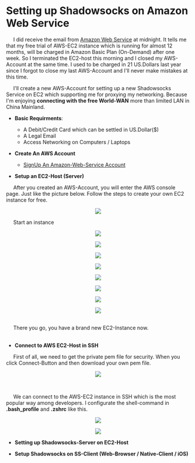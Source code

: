 #  Setting up Shadowsocks on Amazon Web Service

&nbsp;&nbsp;&nbsp;&nbsp; I did receive the email from [Amazon Web Service](http://aws.amazon.com) at midnight. It tells me that my free trial of AWS-EC2 instance which is running for almost 12 months, will be charged in Amazon Basic Plan (On-Demand) after one week. So I terminated the EC2-host this morning and I closed my AWS-Account at the same time. I used to be charged in 21 US.Dollars last year since I forgot to close my last AWS-Account and I'll never make mistakes at this time.  

&nbsp;&nbsp;&nbsp;&nbsp; I'll create a new AWS-Account for setting up a new Shadowsocks Service on EC2 which supporting me for proxying my networking. Because I'm enjoying <b>connecting with the free World-WAN</b> more than limited LAN in China Mainland.

+ <b>Basic Requirments</b>: 
    - A Debit/Credit Card which can be settled in US.Dollar($)
    - A Legal Email
    - Access Networking on Computers / Laptops

+ <b>Create An AWS Account</b>  
	- [SignUp An Amazon-Web-Service Account](https://portal.aws.amazon.com/billing/signup?nc2=h_ct&redirect_url=https%3A%2F%2Faws.amazon.com%2Fregistration-confirmation#/start)

+ <b>Setup an EC2-Host (Server)</b>  

&nbsp;&nbsp;&nbsp;&nbsp; After you created an AWS-Account, you will enter the AWS console page. Just like the picture below. Follow the steps to create your own EC2 instance for free.
<p align="center"> <img src="./AAA-resource/AWS/AWS-01.jpg"> </p>
&nbsp;&nbsp;&nbsp;&nbsp; Start an instance <br>  

<p align="center"> <img src="./AAA-resource/AWS/AWS-02.jpg"> </p>
<p align="center"> <img src="./AAA-resource/AWS/AWS-03.jpg"> </p>
<p align="center"> <img src="./AAA-resource/AWS/AWS-04.jpg"> </p>
<p align="center"> <img src="./AAA-resource/AWS/AWS-05.jpg"> </p>
<p align="center"> <img src="./AAA-resource/AWS/AWS-06.jpg"> </p>
<p align="center"> <img src="./AAA-resource/AWS/AWS-07.jpg"> </p>
<p align="center"> <img src="./AAA-resource/AWS/AWS-08.jpg"> </p>
<p align="center"> <img src="./AAA-resource/AWS/AWS-09.jpg"> </p>
<br>
&nbsp;&nbsp;&nbsp;&nbsp; There you go, you have a brand new EC2-Instance now. <br>  

<br>

+ <b>Connect to AWS EC2-Host in SSH</b>  

&nbsp;&nbsp;&nbsp;&nbsp; First of all, we need to get the private pem file for security. When you click Connect-Button and then download your own pem file.  <br>
<p align="center"> <img src="./AAA-resource/AWS/AWS-11.jpg"> </p> <br>


&nbsp;&nbsp;&nbsp;&nbsp; We can connect to the AWS-EC2 instance in SSH which is the most popular way among developers. I configurate the shell-command in <b>.bash_profile</b> and <b>.zshrc</b> like this.
 <br>  
<p align="center"> <img src="./AAA-resource/AWS/AWS-10.jpg"> </p>

<p align="center"> <img src="./AAA-resource/AWS/AWS-12.jpg"> </p>

+ <b>Setting up Shadowsocks-Server on EC2-Host</b>

+ <b>Setup Shadowsocks on SS-Client (Web-Browser / Native-Client / iOS)</b>




